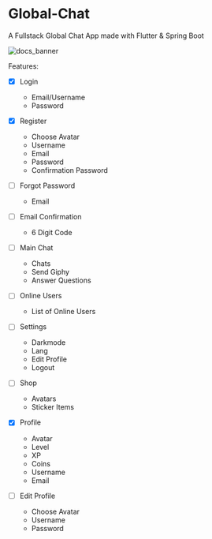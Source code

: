 # Global-Chat
A Fullstack Global Chat App made with Flutter &amp; Spring Boot

![docs_banner](https://github.com/riskiilyas/Global-Chat/assets/71499142/746536a3-ead1-4de9-a467-67b5274fd1d5)

Features:
- [x] Login
    - Email/Username
    - Password

- [x] Register
    - Choose Avatar
    - Username
    - Email
    - Password
    - Confirmation Password

- [ ] Forgot Password
    - Email
    
- [ ] Email Confirmation
    - 6 Digit Code

- [ ] Main Chat
    - Chats
    - Send Giphy
    - Answer Questions

- [ ] Online Users
    - List of Online Users

- [ ] Settings
    - Darkmode
    - Lang
    - Edit Profile
    - Logout
 
- [ ] Shop
    - Avatars
    - Sticker Items
      
- [x] Profile
    - Avatar
    - Level
    - XP
    - Coins
    - Username
    - Email

- [ ] Edit Profile
    - Choose Avatar
    - Username
    - Password
